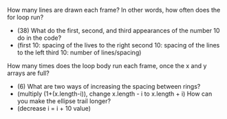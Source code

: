 How many lines are drawn each frame? In other words, how often does the for loop run?
  - (38)
What do the first, second, and third appearances of the number 10 do in the code?
  - (first 10: spacing of the lives to the right second 10: spacing of the lines to the left third 10: number of lines/spacing)

How many times does the loop body run each frame, once the x and y arrays are full?
  - (6)
What are two ways of increasing the spacing between rings?
  - (multiply (1+(x.length-i)), change x.length - i to x.length + i)
How can you make the ellipse trail longer?
  - (decrease i = i + 10 value)
